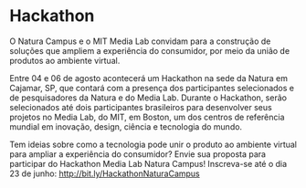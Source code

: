 Hackathon
=========

O Natura Campus e o MIT Media Lab convidam para a construção de soluções que ampliem a experiência do consumidor, por meio da união de produtos ao ambiente virtual. 

Entre 04 e 06 de agosto acontecerá um Hackathon na sede da Natura em Cajamar, SP, que contará com a presença dos participantes selecionados e de pesquisadores da Natura e do Media Lab. 
Durante o Hackathon, serão selecionados até dois participantes brasileiros para desenvolver seus projetos no Media Lab, do MIT, em Boston, um dos centros de referência mundial em inovação, design, ciência e tecnologia do mundo.

Tem ideias sobre como a tecnologia pode unir o produto ao ambiente virtual para ampliar a experiência do consumidor? 
Envie sua proposta para participar do Hackathon Media Lab Natura Campus! 
Inscreva-se até o dia 23 de junho: http://bit.ly/HackathonNaturaCampus
